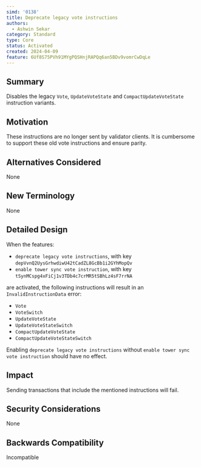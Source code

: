 ```yaml
---
simd: '0138'
title: Deprecate legacy vote instructions
authors:
  - Ashwin Sekar
category: Standard
type: Core
status: Activated
created: 2024-04-09
feature: 6Uf8S75PVh91MYgPQSHnjRAPQq6an5BDv9vomrCwDqLe
---
```


## Summary

Disables the legacy `Vote`, `UpdateVoteState` and `CompactUpdateVoteState`
instruction variants.

## Motivation

These instructions are no longer sent by validator clients.
It is cumbersome to support these old vote instructions and ensure parity.

## Alternatives Considered

None

## New Terminology

None

## Detailed Design

When the features:

* `deprecate legacy vote instructions`, with key
    `depVvnQ2UysGrhwdiwU42tCadZL8GcBb1i2GYhMopQv`
* `enable tower sync vote instruction`, with key
    `tSynMCspg4xFiCj1v3TDb4c7crMR5tSBhLz4sF7rrNA`

are activated, the following instructions will result in an
`InvalidInstructionData` error:

* `Vote`
* `VoteSwitch`
* `UpdateVoteState`
* `UpdateVoteStateSwitch`
* `CompactUpdateVoteState`
* `CompactUpdateVoteStateSwitch`

Enabling `deprecate legacy vote instructions` without 
`enable tower sync vote instruction` should have no effect.

## Impact

Sending transactions that include the mentioned instructions will fail.

## Security Considerations

None

## Backwards Compatibility

Incompatible
